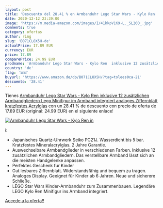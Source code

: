 ```yaml
---
layout: post
title: 'Descuento del 28.41 % en Armbanduhr Lego Star Wars - Kylo Ren  in'
date: 2020-12-12 23:39:00
image: 'https://m.media-amazon.com/images/I/41kkpV1K9-L._SL200_.jpg'
comments: true
category: ofertas
author: ring
slug: 'B071CL8X5H-de'
actualPrice: 17.89 EUR
currency: EUR
price: 17.89
comparePrice: 24.99 EUR
prodname: 'Armbanduhr Lego Star Wars - Kylo Ren  inklusive 12 zusätzlichen Armbandgliedern  Lego Minifigur im Armband integriert  analoges Ziffernblatt  kratzfestes Acrylglas'
country: 'de'
flag: '🇩🇪'
buyurl: 'https://www.amazon.de/dp/B071CL8X5H/?tag=tolees0ca-21'
descuento: '28.41'
---
```


Tienes [Armbanduhr Lego Star Wars - Kylo Ren  inklusive 12 zusätzlichen Armbandgliedern  Lego Minifigur im Armband integriert  analoges Ziffernblatt  kratzfestes Acrylglas](https://www.amazon.de/dp/B071CL8X5H/?tag=tolees0ca-21) con un 28.41 % de descuento con precio de oferta de 17.89 EUR (original: 24.99 EUR) en el siguiente enlace!

[![Armbanduhr Lego Star Wars - Kylo Ren  in](https://m.media-amazon.com/images/I/41kkpV1K9-L._SL200_.jpg)](https://www.amazon.de/dp/B071CL8X5H/?tag=tolees0ca-21)

ℹ️:

- Japanisches Quartz-Uhrwerk Seiko PC21J. Wasserdicht bis 5 bar. Kratzfestes Mineralacrylglas. 2 Jahre Garantie.
- Auswechselbare Armbandglieder in verschiedenen Farben. Inklusive 12 zusätzlichen Armbandgliedern. Das verstellbare Armband lässt sich an die meisten Handgelenke anpassen.
- Perfektes Geschenk fur Kinder
- Gut lesbares Ziffernblatt. Widerstandsfähig und bequem zu tragen. Analoges Display. Geeignet für Kinder ab 6 Jahren. Neue und sicherere Schließe.
- LEGO Star Wars Kinder-Armbanduhr zum Zusammenbauen. Legendäre LEGO Kylo Ren Minifigur ins Armband integriert.

[Accede a la oferta!!](https://www.amazon.de/dp/B071CL8X5H/?tag=tolees0ca-21)
